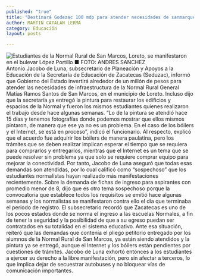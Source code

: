 ```yaml
---
published: "true"
title: "Destinará Godezac 100 mdp para atender necesidades de sanmarqueños: Jacobo"
author: MARTIN CATALAN LERMA
category: Educación
layout: posts

---
```


![Estudiantes de la Normal Rural de San Marcos, Loreto, se manifestaron en el bulevar López Portillo ■ FOTO: ANDRES SANCHEZ](http://i.imgur.com/Hc0dLO6m.jpg)
Antonio Jacobo de Luna, subsecretario de Planeación y Apoyos a la Educación de la Secretaría de Educación de Zacatecas (Seduzac), informó que Gobierno del Estado invertirá alrededor de un millón de pesos para atender las necesidades de infraestructura de la Normal Rural General Matías Ramos Santos de San Marcos, en el municipio de Loreto.
Incluso dijo que la secretaría ya entregó la pintura para restaurar los edificios y espacios de la Normal y fueron los mismos estudiantes quienes realizaron el trabajo desde hace algunas semanas.
“Lo de la pintura se atendió hace 15 días y tenemos fotografías donde podemos mostrar que ellos mismos pintaron, de manera que ese ya no es un problema. En el caso de los bóilers y el Internet, se está en proceso”, indicó el funcionario.
Al respecto, explicó que el acuerdo fue adquirir los bóilers de manera paulatina, pero los trámites que se deben realizar implican esperar el tiempo que se requiera para comprarlos y entregarlos, mientras que el Internet es un tema que se puede resolver sin problema ya que solo se requiere comprar equipo para mejorar la conectividad.
Por tanto, Jacobo de Luna aseguró que todas esas demandas son atendidas, por lo cual calificó como “sospechoso” que los estudiantes normalistas hayan realizado más manifestaciones recientemente.
Sobre la demanda de fichas de ingreso para aspirantes con promedio menor de 8, dijo que es otro tema sospechoso porque la convocatoria que establece todos los requisitos se emitió hace algunas semanas y los normalistas se manifestaron contra ello el día que terminaba el periodo de registro.
El subsecretario recordó que Zacatecas es uno de los pocos estados donde se norma el ingreso a las escuelas Normales, a fin de tener la seguridad y la posibilidad de que a su egreso puedan ser contratados en su totalidad en el sistema educativo.
Ante esa situación, reiteró que las demandas que contenía el pliego petitorio entregado por los alumnos de la Normal Rural de San Marcos, ya están siendo atendidos y la pintura ya se entregó, aunque el Internet y los bóilers están pendientes por cuestiones de trámites.
Jacobo de Luna exhortó entonces a los estudiantes a ejercer su derecho a la libre manifestación, pero sin afectar a terceros, lo que implica dejar de secuestrar autobuses y no bloquear vías de comunicación importantes.

